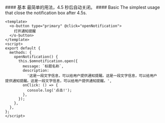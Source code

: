 <cn>
#### 基本
最简单的用法，4.5 秒后自动关闭。
</cn>

<us>
#### Basic
The simplest usage that close the notification box after 4.5s.
</us>

```vue
<template>
  <o-button type="primary" @click="openNotification">
    打开通知提醒
  </o-button>
</template>
<script>
export default {
  methods: {
    openNotification() {
      this.$omnotification.open({
        message: `标题名称`,
        description:
          '这是一段文字信息，可以给用户提供通知提醒。这是一段文字信息，可以给用户提供通知提醒。这是一段文字信息，可以给用户提供通知提醒。',
        onClick: () => {
          console.log('点击!');
        },
      });
    },
  },
};
</script>
```
